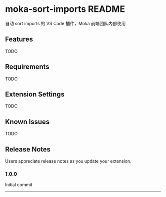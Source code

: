 # moka-sort-imports README

自动 sort imports 的 VS Code 插件，Moka 前端团队内部使用

## Features

TODO

## Requirements

TODO

## Extension Settings

TODO

## Known Issues

TODO

## Release Notes

Users appreciate release notes as you update your extension.

### 1.0.0

Initial commit

---
